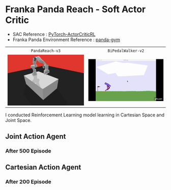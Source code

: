 # Franka Panda Reach - Soft Actor Critic


- SAC Reference : [PyTorch-ActorCriticRL](https://github.com/vy007vikas/PyTorch-ActorCriticRL)
- Franka Panda Environment Reference : [panda-gym](https://panda-gym.readthedocs.io/en/latest/index.html)



|                                  |                                                |
| :------------------------------: | :--------------------------------------------: |
|         `PandaReach-v3`          |                 `BiPedalWalker-v2`                 |
| ![PandaReach-v3](/image/reach.png) |         ![BiPedalWalker-v2](/image/biopedal.gif)         |




I conducted Reinforcement Learning model learning in Cartesian Space and Joint Space.



## Joint Action Agent

### After 500 Episode



## Cartesian Action Agent


### After 200 Episode

